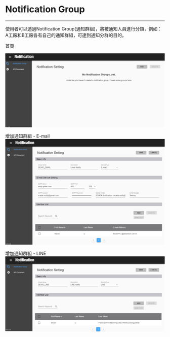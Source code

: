 # Notification Group

---

使用者可以透過Notification Group(通知群組)，將被通知人員進行分類，例如：A工廠和B工廠各有自己的通知群組，可達到通知分群的目的。

首頁

![](/assets/notify_home_nodata.png)

增加通知群組 - E-mail
![](/assets/notify_email.png)
 
增加通知群組 - LINE
![](/assets/notify_line.png)
